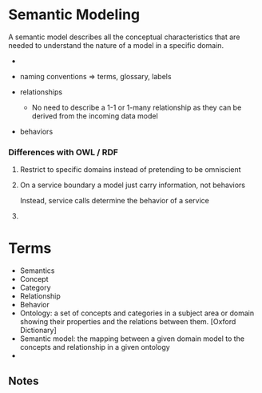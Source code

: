# Semantic Modeling

A semantic model describes all the conceptual characteristics that are needed to understand the nature of a model in a specific domain.

* 



* naming conventions => terms, glossary, labels
* relationships
  * No need to describe a 1-1 or 1-many relationship as they can be derived from the incoming data model
* behaviors



### Differences with OWL / RDF

1. Restrict to specific domains instead of pretending to be omniscient

2. On a service boundary a model just carry information, not behaviors

   Instead, service calls determine the behavior of a service

3. 





# Terms

* Semantics
* Concept
* Category
* Relationship
* Behavior
* Ontology: a set of concepts and categories in a subject area or domain showing their properties and the relations between them. [Oxford Dictionary]
* Semantic model: the mapping between a given domain model to the concepts and relationship in a given ontology
* 





## Notes





